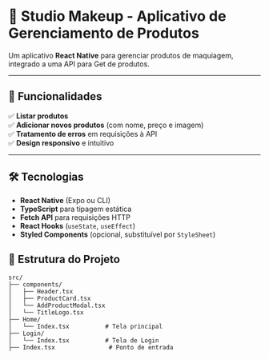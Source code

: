 # 📱 Studio Makeup - Aplicativo de Gerenciamento de Produtos  

Um aplicativo **React Native** para gerenciar produtos de maquiagem, integrado a uma API para Get de produtos.  

---

## 🚀 Funcionalidades  

✅ **Listar produtos**  
✅ **Adicionar novos produtos** (com nome, preço e imagem)  
✅ **Tratamento de erros** em requisições à API  
✅ **Design responsivo** e intuitivo  

---

## 🛠️ Tecnologias  

- **React Native** (Expo ou CLI)  
- **TypeScript** para tipagem estática  
- **Fetch API** para requisições HTTP  
- **React Hooks** (`useState`, `useEffect`)  
- **Styled Components** (opcional, substituível por `StyleSheet`)  


## 📂 Estrutura do Projeto  

```
src/
├── components/
│   ├── Header.tsx
│   ├── ProductCard.tsx
│   └── AddProductModal.tsx
│   └── TitleLogo.tsx
├── Home/
│   └── Index.tsx          # Tela principal
├── Login/
│   └── Index.tsx          # Tela de Login
├── Index.tsx               # Ponto de entrada


